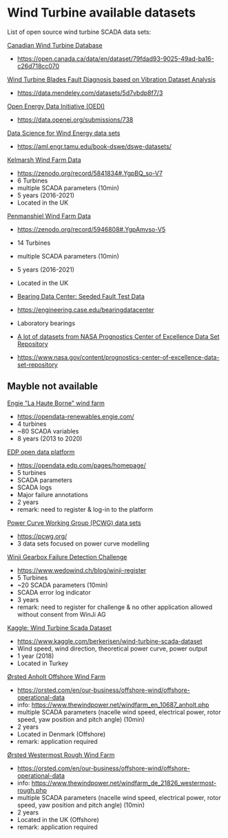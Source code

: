 # Wind Turbine available datasets
List of open source wind turbine SCADA data sets:

<ins>Canadian Wind Turbine Database</ins>
- https://open.canada.ca/data/en/dataset/79fdad93-9025-49ad-ba16-c26d718cc070

<ins>Wind Turbine Blades Fault Diagnosis based on Vibration Dataset Analysis</ins>
- https://data.mendeley.com/datasets/5d7vbdp8f7/3

<ins>Open Energy Data Initiative (OEDI)</ins>
- https://data.openei.org/submissions/738

<ins>Data Science for Wind Energy data sets</ins>
- https://aml.engr.tamu.edu/book-dswe/dswe-datasets/

<ins>Kelmarsh Wind Farm Data</ins>
- https://zenodo.org/record/5841834#.YgpBQ_so-V7
- 6 Turbines
- multiple SCADA parameters (10min)
- 5 years (2016-2021)
- Located in the UK

<ins>Penmanshiel Wind Farm Data</ins>
- https://zenodo.org/record/5946808#.YgpAmvso-V5
- 14 Turbines
- multiple SCADA parameters (10min)
- 5 years (2016-2021)
- Located in the UK

- <ins>Bearing Data Center: Seeded Fault Test Data</ins>
- https://engineering.case.edu/bearingdatacenter
- Laboratory bearings

- <ins>A lot of datasets from NASA Prognostics Center of Excellence Data Set Repository</ins>
- https://www.nasa.gov/content/prognostics-center-of-excellence-data-set-repository

## Mayble not available

<ins>Engie "La Haute Borne" wind farm</ins>
- https://opendata-renewables.engie.com/
- 4 turbines
- ~80 SCADA variables
- 8 years (2013 to 2020)


<ins>EDP open data platform</ins>
- https://opendata.edp.com/pages/homepage/
- 5 turbines
- SCADA parameters
- SCADA logs
- Major failure annotations
- 2 years
- remark: need to register & log-in to the platform

<ins>Power Curve Working Group (PCWG) data sets</ins>
- https://pcwg.org/
- 3 data sets focused on power curve modelling

<ins>Winji Gearbox Failure Detection Challenge</ins>
- https://www.wedowind.ch/blog/winji-register
- 5 Turbines
- ~20 SCADA parameters (10min)
- SCADA error log indicator
- 3 years
- remark: need to register for challenge & no other application allowed without consent from WinJi AG

<ins>Kaggle: Wind Turbine Scada Dataset</ins>
- https://www.kaggle.com/berkerisen/wind-turbine-scada-dataset
- Wind speed, wind direction, theoretical power curve, power output
- 1 year (2018)
- Located in Turkey

<ins>Ørsted Anholt Offshore Wind Farm</ins>
- https://orsted.com/en/our-business/offshore-wind/offshore-operational-data
- info: https://www.thewindpower.net/windfarm_en_10687_anholt.php
- multiple SCADA parameters (nacelle wind speed, electrical power, rotor speed, yaw position and pitch angle) (10min)
- 2 years
- Located in Denmark (Offshore)
- remark: application required 

<ins>Ørsted Westermost Rough Wind Farm</ins>
- https://orsted.com/en/our-business/offshore-wind/offshore-operational-data
- info: https://www.thewindpower.net/windfarm_de_21826_westermost-rough.php
- multiple SCADA parameters (nacelle wind speed, electrical power, rotor speed, yaw position and pitch angle) (10min)
- 2 years
- Located in the UK (Offshore)
- remark: application required
